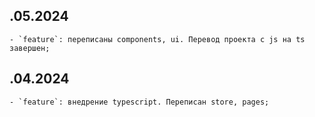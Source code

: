 ## .05.2024

    - `feature`: переписаны components, ui. Перевод проекта с js на ts завершен;

## .04.2024

    - `feature`: внедрение typescript. Переписан store, pages;
